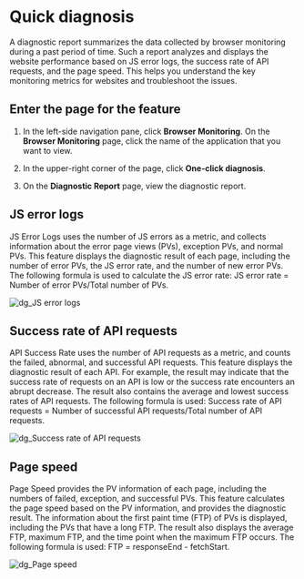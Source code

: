 # Quick diagnosis

A diagnostic report summarizes the data collected by browser monitoring during a past period of time. Such a report analyzes and displays the website performance based on JS error logs, the success rate of API requests, and the page speed. This helps you understand the key monitoring metrics for websites and troubleshoot the issues.

## Enter the page for the feature

1.  In the left-side navigation pane, click **Browser Monitoring**. On the **Browser Monitoring** page, click the name of the application that you want to view.

2.  In the upper-right corner of the page, click **One-click diagnosis**.

3.  On the **Diagnostic Report** page, view the diagnostic report.


## JS error logs

JS Error Logs uses the number of JS errors as a metric, and collects information about the error page views \(PVs\), exception PVs, and normal PVs. This feature displays the diagnostic result of each page, including the number of error PVs, the JS error rate, and the number of new error PVs. The following formula is used to calculate the JS error rate: JS error rate = Number of error PVs/Total number of PVs.

![dg_JS error logs](https://static-aliyun-doc.oss-accelerate.aliyuncs.com/assets/img/en-US/6335458061/p201745.png)

## Success rate of API requests

API Success Rate uses the number of API requests as a metric, and counts the failed, abnormal, and successful API requests. This feature displays the diagnostic result of each API. For example, the result may indicate that the success rate of requests on an API is low or the success rate encounters an abrupt decrease. The result also contains the average and lowest success rates of API requests. The following formula is used: Success rate of API requests = Number of successful API requests/Total number of API requests.

![dg_Success rate of API requests](https://static-aliyun-doc.oss-accelerate.aliyuncs.com/assets/img/en-US/6335458061/p201796.png)

## Page speed

Page Speed provides the PV information of each page, including the numbers of failed, exception, and successful PVs. This feature calculates the page speed based on the PV information, and provides the diagnostic result. The information about the first paint time \(FTP\) of PVs is displayed, including the PVs that have a long FTP. The result also displays the average FTP, maximum FTP, and the time point when the maximum FTP occurs. The following formula is used: FTP = responseEnd - fetchStart.

![dg_Page speed](https://static-aliyun-doc.oss-accelerate.aliyuncs.com/assets/img/en-US/6335458061/p201797.png)

